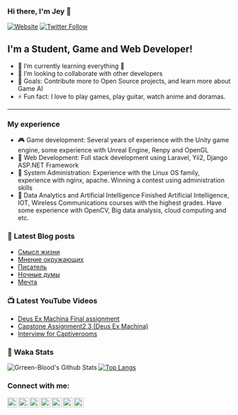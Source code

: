 ### Hi there, I'm Jey 👋
[![Website](http://img.shields.io/website?label=arbuzoletters.cyou&style=for-the-badge&url=https%3A%2F%2Fcodestackr.com)](http://arbuzoletters.cyou/)
[![Twitter Follow](https://img.shields.io/twitter/follow/StrangenGroup?color=1DA1F2&logo=twitter&style=for-the-badge)](https://twitter.com/intent/follow?original_referer=https%3A%2F%2Fgithub.com%2FStrangenGroup&screen_name=StrangenGroup)

## I'm a Student, Game and Web Developer!

- 🌱 I’m currently learning everything 🤣
- 👯 I’m looking to collaborate with other developers
- 🥅 Goals: Contribute more to Open Source projects, and learn more about Game AI
- ⚡ Fun fact: I love to play games, play guitar, watch anime and doramas.
-------
### My experience

- :video_game: Game development:
  Several years of experience with the Unity game engine, some experience with Unreal Engine, Renpy and OpenGL
- :bread: Web Development:
  Full stack development using Laravel, Yii2, Django ASP.NET Framework
- :meat_on_bone: System Administration:
  Experience with the Linux OS family, experience with nginx, apache. Winning a contest using administration skills
- :mans_shoe: Data Analytics and Artificial Intelligence
  Finished Artificial Intelligence, IOT, Wireless Communications courses with the highest grades. Have some experience with OpenCV, Big data analysis, cloud computing and etc.

### 📕 Latest Blog posts
<!-- BLOG-POST-LIST:START -->
- [Смысл жизни](http://www.arbuzoletters.cyou/2021/01/%d1%81%d0%bc%d1%8b%d1%81%d0%bb-%d0%b6%d0%b8%d0%b7%d0%bd%d0%b8?utm_source=rss&utm_medium=rss&utm_campaign=%25d1%2581%25d0%25bc%25d1%258b%25d1%2581%25d0%25bb-%25d0%25b6%25d0%25b8%25d0%25b7%25d0%25bd%25d0%25b8)
- [Мнение окружающих](http://www.arbuzoletters.cyou/2020/12/%d0%bc%d0%bd%d0%b5%d0%bd%d0%b8%d0%b5-%d0%be%d0%ba%d1%80%d1%83%d0%b6%d0%b0%d1%8e%d1%89%d0%b8%d1%85?utm_source=rss&utm_medium=rss&utm_campaign=%25d0%25bc%25d0%25bd%25d0%25b5%25d0%25bd%25d0%25b8%25d0%25b5-%25d0%25be%25d0%25ba%25d1%2580%25d1%2583%25d0%25b6%25d0%25b0%25d1%258e%25d1%2589%25d0%25b8%25d1%2585)
- [Писатель](http://www.arbuzoletters.cyou/2020/11/%d0%bf%d0%b8%d1%81%d0%b0%d1%82%d0%b5%d0%bb%d1%8c?utm_source=rss&utm_medium=rss&utm_campaign=%25d0%25bf%25d0%25b8%25d1%2581%25d0%25b0%25d1%2582%25d0%25b5%25d0%25bb%25d1%258c)
- [Ночные думы](http://www.arbuzoletters.cyou/2020/11/%d0%bd%d0%be%d1%87%d0%bd%d1%8b%d0%b5-%d0%b4%d1%83%d0%bc%d1%8b?utm_source=rss&utm_medium=rss&utm_campaign=%25d0%25bd%25d0%25be%25d1%2587%25d0%25bd%25d1%258b%25d0%25b5-%25d0%25b4%25d1%2583%25d0%25bc%25d1%258b)
- [Мечта](http://www.arbuzoletters.cyou/2020/11/%d0%bc%d0%b5%d1%87%d1%82%d0%b0?utm_source=rss&utm_medium=rss&utm_campaign=%25d0%25bc%25d0%25b5%25d1%2587%25d1%2582%25d0%25b0)
<!-- BLOG-POST-LIST:END -->

### 📺 Latest YouTube Videos

<!-- YOUTUBE:START -->
- [Deus Ex Machina Final assignment](https://www.youtube.com/watch?v=B3YoGyrOTgY)
- [Capstone Assignment2,3 (Deus Ex Machina)](https://www.youtube.com/watch?v=BNZEw823_5w)
- [Interview for Captiverooms](https://www.youtube.com/watch?v=cwSH94HMgbM)
<!-- YOUTUBE:END -->

 ### :notebook_with_decorative_cover: Waka Stats
 <!--START_SECTION:waka-->
<!--END_SECTION:waka-->



<img align="left" alt="Grreen-Blood's Github Stats" src="https://github-readme-stats.codestackr.vercel.app/api?username=Green-Blood&show_icons=true&hide_border=true&count_private=true" />


[![Top Langs](https://github-readme-stats.vercel.app/api/top-langs/?username=Green-Blood)](https://github.com/Green-Blood/github-readme-stats)

[twitter]: https://twitter.com/StrangenGroup
[instagram]: https://www.instagram.com/bloodyjey/
[linkedin]: https://www.linkedin.com/in/jey-302206168/
[telegram]: https://t.me/bloodyjey
[facebook]: https://www.facebook.com/JeyBloody
[arbuzoletters]: https://t.me/Arbuzoletters
[gmail]: mailto:bloodjey98@gmail.com "Connect via Email"

### Connect with me:

[<img align="left" alt="Green-Blood | LinkedIn" width="22px" src="https://cdn.jsdelivr.net/npm/simple-icons@v3/icons/linkedin.svg" />][linkedin]
[<img align="left" alt="Green-Blood | Instagram" width="22px" src="https://cdn.jsdelivr.net/npm/simple-icons@v3/icons/instagram.svg" />][instagram]
[<img align="left" alt="Green-Blood | Telegram" width="22px" src="https://cdn.jsdelivr.net/npm/simple-icons@v3/icons/telegram.svg" />][telegram]
[<img align="left" alt="Green-Blood | Twitter" width="22px" src="https://cdn.jsdelivr.net/npm/simple-icons@v3/icons/twitter.svg" />][twitter]
[<img align="left" alt="Green-Blood | Facebook" width="22px" src="https://cdn.jsdelivr.net/npm/simple-icons@v3/icons/facebook.svg" />][facebook]
[<img align="left" alt="Green-Blood | ArbuzoLetters" width="22px" src="https://cdn.jsdelivr.net/npm/simple-icons@v3/icons/a-frame.svg" />][arbuzoletters]
[<img align="left" alt="Green-Blood | Gmail" width="22px" src="https://cdn.jsdelivr.net/npm/simple-icons@v3/icons/gmail.svg" />][gmail]


<br/>
